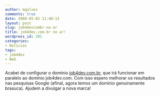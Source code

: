 ```yaml
---
author: mgalves
comments: true
date: 2008-05-02 11:40:13
layout: post
slug: job4devcombr-no-ar
title: job4dev.com.br no ar!
wordpress_id: 291
categories:
- Notícias
tags:
- job4dev
- Web
---
```


Acabei de configurar o domínio [job4dev.com.br](http://job4dev.com.br), que irá funcionar em paralelo ao domínio job4dev.com. Com isso espero melhorar os resultados nas pesquisas Google (afinal, agora temos um domínio genuinamente brasuca). Ajudem a divulgar a nova marca!
